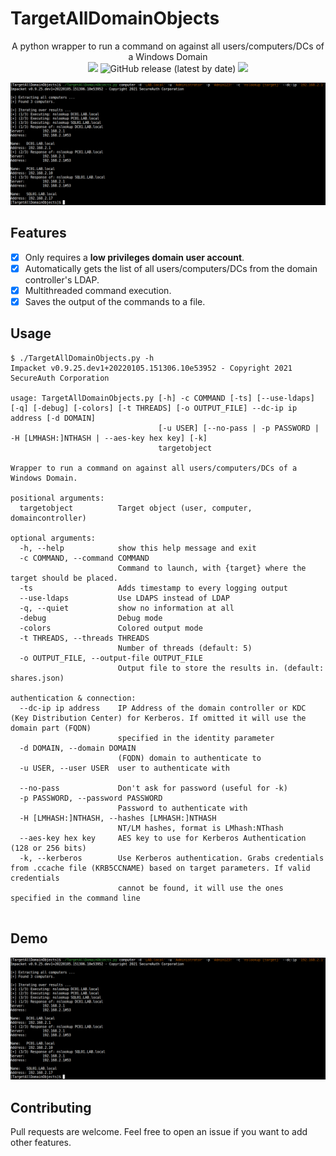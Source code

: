 # TargetAllDomainObjects

<p align="center">
  A python wrapper to run a command on against all users/computers/DCs of a Windows Domain
  <br>
  <img src="https://badges.pufler.dev/visits/p0dalirius/TargetAllDomainObjects/"/>
  <img alt="GitHub release (latest by date)" src="https://img.shields.io/github/v/release/p0dalirius/TargetAllDomainObjects">
  <a href="https://twitter.com/intent/follow?screen_name=podalirius_" title="Follow"><img src="https://img.shields.io/twitter/follow/podalirius_?label=Podalirius&style=social"></a>
  <br>
</p>

![](.github/example.png)


## Features

 - [x] Only requires a **low privileges domain user account**.
 - [x] Automatically gets the list of all users/computers/DCs from the domain controller's LDAP.
 - [x] Multithreaded command execution.
 - [x] Saves the output of the commands to a file.

## Usage

```              
$ ./TargetAllDomainObjects.py -h          
Impacket v0.9.25.dev1+20220105.151306.10e53952 - Copyright 2021 SecureAuth Corporation

usage: TargetAllDomainObjects.py [-h] -c COMMAND [-ts] [--use-ldaps] [-q] [-debug] [-colors] [-t THREADS] [-o OUTPUT_FILE] --dc-ip ip address [-d DOMAIN]
                                 [-u USER] [--no-pass | -p PASSWORD | -H [LMHASH:]NTHASH | --aes-key hex key] [-k]
                                 targetobject

Wrapper to run a command on against all users/computers/DCs of a Windows Domain.

positional arguments:
  targetobject          Target object (user, computer, domaincontroller)

optional arguments:
  -h, --help            show this help message and exit
  -c COMMAND, --command COMMAND
                        Command to launch, with {target} where the target should be placed.
  -ts                   Adds timestamp to every logging output
  --use-ldaps           Use LDAPS instead of LDAP
  -q, --quiet           show no information at all
  -debug                Debug mode
  -colors               Colored output mode
  -t THREADS, --threads THREADS
                        Number of threads (default: 5)
  -o OUTPUT_FILE, --output-file OUTPUT_FILE
                        Output file to store the results in. (default: shares.json)

authentication & connection:
  --dc-ip ip address    IP Address of the domain controller or KDC (Key Distribution Center) for Kerberos. If omitted it will use the domain part (FQDN)
                        specified in the identity parameter
  -d DOMAIN, --domain DOMAIN
                        (FQDN) domain to authenticate to
  -u USER, --user USER  user to authenticate with

  --no-pass             Don't ask for password (useful for -k)
  -p PASSWORD, --password PASSWORD
                        Password to authenticate with
  -H [LMHASH:]NTHASH, --hashes [LMHASH:]NTHASH
                        NT/LM hashes, format is LMhash:NThash
  --aes-key hex key     AES key to use for Kerberos Authentication (128 or 256 bits)
  -k, --kerberos        Use Kerberos authentication. Grabs credentials from .ccache file (KRB5CCNAME) based on target parameters. If valid credentials
                        cannot be found, it will use the ones specified in the command line
                      
```

## Demo

![](.github/example.png)

## Contributing

Pull requests are welcome. Feel free to open an issue if you want to add other features.

